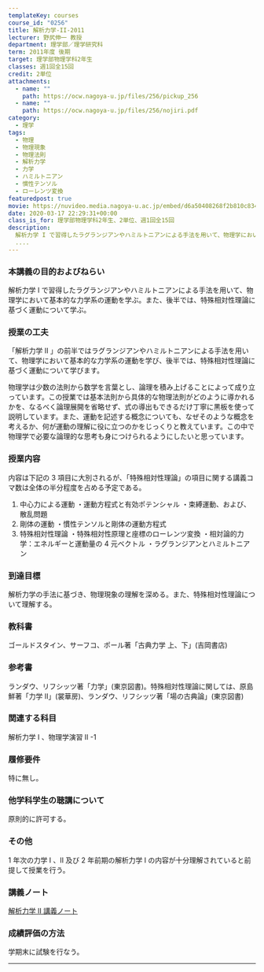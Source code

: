 ```yaml
---
templateKey: courses
course_id: "0256"
title: 解析力学-II-2011
lecturer: 野尻伸一 教授
department: 理学部／理学研究科
term: 2011年度 後期
target: 理学部物理学科2年生
classes: 週1回全15回
credit: 2単位
attachments:
  - name: ""
    path: https://ocw.nagoya-u.jp/files/256/pickup_256
  - name: ""
    path: https://ocw.nagoya-u.jp/files/256/nojiri.pdf
category:
  - 理学
tags:
  - 物理
  - 物理現象
  - 物理法則
  - 解析力学
  - 力学
  - ハミルトニアン
  - 慣性テンソル
  - ローレンツ変換
featuredpost: true
movie: https://nuvideo.media.nagoya-u.ac.jp/embed/d6a50408268f2b810c834113b439a959ac796913
date: 2020-03-17 22:29:31+00:00
class_is_for: 理学部物理学科2年生、2単位、週1回全15回
description:
  解析力学 I で習得したラグランジアンやハミルトニアンによる手法を用いて、物理学において基本的な力学系の運動を学ぶ。また、後半では、特殊相対性理論に基づく運動について学ぶ。
  ....
---
```


### 本講義の目的およびねらい

解析力学 I で習得したラグランジアンやハミルトニアンによる手法を用いて、物理学において基本的な力学系の運動を学ぶ。また、後半では、特殊相対性理論に基づく運動について学ぶ。

### 授業の工夫

「解析力学 II 」の前半ではラグランジアンやハミルトニアンによる手法を用いて、物理学において基本的な力学系の運動を学び、後半では、特殊相対性理論に基づく運動について学びます。

物理学は少数の法則から数学を言葉とし、論理を積み上げることによって成り立っています。この授業では基本法則から具体的な物理法則がどのように導かれるかを、なるべく論理展開を省略せず、式の導出もできるだけ丁寧に黒板を使って説明しています。また、運動を記述する概念についても、なぜそのような概念を考えるか、何が運動の理解に役に立つのかをじっくりと教えています。この中で物理学で必要な論理的な思考も身につけられるようにしたいと思っています。

### 授業内容

内容は下記の 3 項目に大別されるが、「特殊相対性理論」の項目に関する講義コマ数は全体の半分程度を占める予定である。

1. 中心力による運動 ・運動方程式と有効ポテンシャル ・束縛運動、および、散乱問題
2. 剛体の運動 ・慣性テンソルと剛体の運動方程式
3. 特殊相対性理論 ・特殊相対性原理と座標のローレンツ変換 ・相対論的力学：エネルギーと運動量の 4 元ベクトル ・ラグランジアンとハミルトニアン </ol>

### 到達目標

解析力学の手法に基づき、物理現象の理解を深める。また、特殊相対性理論について理解する。

### 教科書

ゴールドスタイン、サーフコ、ポール著「古典力学 上、下」(吉岡書店)

### 参考書

ランダウ、リフシッツ著「力学」(東京図書)。特殊相対性理論に関しては、原島鮮著「力学 II」(裳華房)、ランダウ、リフシッツ著「場の古典論」(東京図書)

### 関連する科目

解析力学 I 、物理学演習 II -1

### 履修要件

特に無し。

### 他学科学生の聴講について

原則的に許可する。

### その他

1 年次の力学 I 、II 及び 2 年前期の解析力学 I の内容が十分理解されていると前提して授業を行う。

### 講義ノート

[解析力学 II 講義ノート](https://ocw.nagoya-u.jp/files/256/nojiri.pdf)

### 成績評価の方法

学期末に試験を行なう。

---
